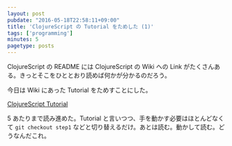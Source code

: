 ```yaml
---
layout: post
pubdate: "2016-05-18T22:58:11+09:00"
title: 'ClojureScript の Tutorial をためした (1)'
tags: ['programming']
minutes: 5
pagetype: posts
---
```

ClojureScript の README には ClojureScript の Wiki への Link がたくさんある。きっとそこをひととおり読めば何かが分かるのだろう。

今日は Wiki にあった Tutorial をためすことにした。

[ClojureScript Tutorial](https://www.niwi.nz/cljs-workshop/)

5 あたりまで読み進めた。Tutorial と言いつつ、手を動かす必要はほとんどなくて `git checkout step1` などと切り替えるだけ。あとは読む。動かして読む。どうなんだこれ。
